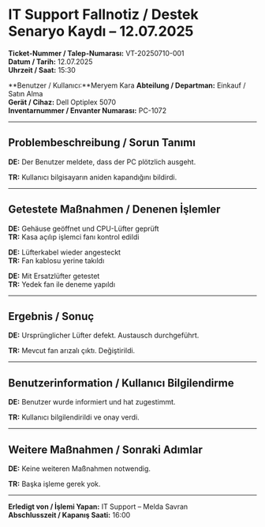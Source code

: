 # IT Support Fallnotiz / Destek Senaryo Kaydı – 12.07.2025

**Ticket-Nummer / Talep-Numarası:** VT-20250710-001  
**Datum / Tarih:** 12.07.2025  
**Uhrzeit / Saat:** 15:30  

**Benutzer / Kullanıcı:**Meryem Kara
**Abteilung / Departman:** Einkauf / Satın Alma  
**Gerät / Cihaz:** Dell Optiplex 5070  
**Inventarnummer / Envanter Numarası:** PC-1072  

---

## Problembeschreibung / Sorun Tanımı

**DE:** Der Benutzer meldete, dass der PC plötzlich ausgeht.  

**TR:** Kullanıcı bilgisayarın aniden kapandığını bildirdi.

---

## Getestete Maßnahmen / Denenen İşlemler

**DE:** Gehäuse geöffnet und CPU-Lüfter geprüft  
**TR:** Kasa açılıp işlemci fanı kontrol edildi  

**DE:** Lüfterkabel wieder angesteckt  
**TR:** Fan kablosu yerine takıldı  

**DE:** Mit Ersatzlüfter getestet  
**TR:** Yedek fan ile deneme yapıldı  

---

## Ergebnis / Sonuç

**DE:** Ursprünglicher Lüfter defekt. Austausch durchgeführt.  

**TR:** Mevcut fan arızalı çıktı. Değiştirildi.

---

## Benutzerinformation / Kullanıcı Bilgilendirme

**DE:** Benutzer wurde informiert und hat zugestimmt.  

**TR:** Kullanıcı bilgilendirildi ve onay verdi.

---

## Weitere Maßnahmen / Sonraki Adımlar

**DE:** Keine weiteren Maßnahmen notwendig.  

**TR:** Başka işleme gerek yok.

---

**Erledigt von / İşlemi Yapan:** IT Support – Melda Savran  
**Abschlusszeit / Kapanış Saati:** 16:00  
